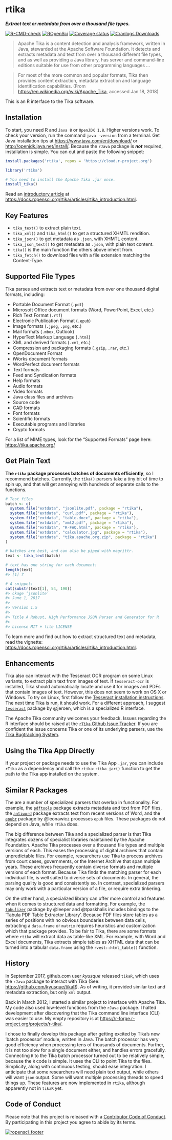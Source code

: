 
# rtika

***Extract text or metadata from over a thousand file types.***

[![R-CMD-check](https://github.com/ropensci/rtika/workflows/R-CMD-check/badge.svg)](https://github.com/ropensci/rtika/actions/)
[![ROpenSci](https://badges.ropensci.org/191_status.svg)](https://github.com/ropensci/software-review/issues/191/)
[![Coverage
status](https://codecov.io/gh/ropensci/rtika/branch/master/graph/badge.svg)](https://codecov.io/github/ropensci/rtika?branch=master)
[![Cranlogs
Downloads](https://cranlogs.r-pkg.org/badges/rtika)](https://CRAN.R-project.org/package=rtika)

> Apache Tika is a content detection and analysis framework, written in
> Java, stewarded at the Apache Software Foundation. It detects and
> extracts metadata and text from over a thousand different file types,
> and as well as providing a Java library, has server and command-line
> editions suitable for use from other programming languages …

> For most of the more common and popular formats, Tika then provides
> content extraction, metadata extraction and language identification
> capabilities. (From <https://en.wikipedia.org/wiki/Apache_Tika>,
> accessed Jan 18, 2018)

This is an R interface to the Tika software.

## Installation

To start, you need R and `Java 8` or `OpenJDK 1.8`. Higher versions
work. To check your version, run the command `java -version` from a
terminal. Get Java installation tips at
<https://www.java.com/en/download/> or
<http://openjdk.java.net/install/>. Because the `rJava` package is
***not*** required, installation is simple. You can cut and paste the
following snippet:

``` r
install.packages('rtika', repos = 'https://cloud.r-project.org')

library('rtika')

# You need to install the Apache Tika .jar once.
install_tika()
```

Read an [introductory
article](https://docs.ropensci.org/rtika/articles/rtika_introduction.html)
at <https://docs.ropensci.org/rtika/articles/rtika_introduction.html>.

## Key Features

-   `tika_text()` to extract plain text.
-   `tika_xml()` and `tika_html()` to get a structured XHMTL rendition.
-   `tika_json()` to get metadata as `.json`, with XHMTL content.
-   `tika_json_text()` to get metadata as `.json`, with plain text
    content.
-   `tika()` is the main function the others above inherit from.
-   `tika_fetch()` to download files with a file extension matching the
    Content-Type.

## Supported File Types

Tika parses and extracts text or metadata from over one thousand digital
formats, including:

-   Portable Document Format (`.pdf`)
-   Microsoft Office document formats (Word, PowerPoint, Excel, etc.)
-   Rich Text Format (`.rtf`)
-   Electronic Publication Format (`.epub`)
-   Image formats (`.jpeg`, `.png`, etc.)
-   Mail formats (`.mbox`, Outlook)
-   HyperText Markup Language (`.html`)
-   XML and derived formats (`.xml`, etc.)
-   Compression and packaging formats (`.gzip`, `.rar`, etc.)
-   OpenDocument Format
-   iWorks document formats
-   WordPerfect document formats
-   Text formats
-   Feed and Syndication formats
-   Help formats
-   Audio formats
-   Video formats
-   Java class files and archives
-   Source code
-   CAD formats
-   Font formats
-   Scientific formats
-   Executable programs and libraries
-   Crypto formats

For a list of MIME types, look for the “Supported Formats” page here:
<https://tika.apache.org/>

## Get Plain Text

**The `rtika` package processes batches of documents efficiently**, so I
recommend batches. Currently, the `tika()` parsers take a tiny bit of
time to spin up, and that will get annoying with hundreds of separate
calls to the functions.

``` r
# Test files
batch <- c(
  system.file("extdata", "jsonlite.pdf", package = "rtika"),
  system.file("extdata", "curl.pdf", package = "rtika"),
  system.file("extdata", "table.docx", package = "rtika"),
  system.file("extdata", "xml2.pdf", package = "rtika"),
  system.file("extdata", "R-FAQ.html", package = "rtika"),
  system.file("extdata", "calculator.jpg", package = "rtika"),
  system.file("extdata", "tika.apache.org.zip", package = "rtika")
)

# batches are best, and can also be piped with magrittr.
text <- tika_text(batch)

# text has one string for each document:
length(text)
#> [1] 7

# A snippet:
cat(substr(text[1], 54, 190)) 
#> ckage ‘jsonlite’
#> June 1, 2017
#> 
#> Version 1.5
#> 
#> Title A Robust, High Performance JSON Parser and Generator for R
#> 
#> License MIT + file LICENSE
```

To learn more and find out how to extract structured text and metadata,
read the vignette:
<https://docs.ropensci.org/rtika/articles/rtika_introduction.html>.

## Enhancements

Tika also can interact with the Tesseract OCR program on some Linux
variants, to extract plain text from images of text. If `tesseract-ocr`
is installed, Tika should automatically locate and use it for images and
PDFs that contain images of text. However, this does not seem to work on
OS X or Windows. To try on Linux, first follow the [Tesseract
installation
instructions](https://github.com/tesseract-ocr/tesseract/wiki). The next
time Tika is run, it should work. For a different approach, I suggest
[`tesseract`](https://github.com/ropensci/tesseract) package by @jeroen,
which is a specialized R interface.

The Apache Tika community welcomes your feedback. Issues regarding the R
interface should be raised at the [`rTika` Github Issue
Tracker](https://github.com/ropensci/tesseract). If you are confident
the issue concerns Tika or one of its underlying parsers, use the [Tika
Bugtracking
System](https://issues.apache.org/jira/projects/TIKA/issues).

## Using the Tika App Directly

If your project or package needs to use the Tika App `.jar`, you can
include `rTika` as a dependency and call the `rtika::tika_jar()`
function to get the path to the Tika app installed on the system.

## Similar R Packages

The are a number of specialized parsers that overlap in functionality.
For example, the [`pdftools`](https://github.com/ropensci/pdftools)
package extracts metadata and text from PDF files, the
[`antiword`](https://github.com/ropensci/antiword) package extracts text
from recent versions of Word, and the
[`epubr`](https://github.com/ropensci/epubr) package by @leonawicz
processes `epub` files. These packages do not depend on Java, while
`rTika` does.

The big difference between Tika and a specialized parser is that Tika
integrates dozens of specialist libraries maintained by the Apache
Foundation. Apache Tika processes over a thousand file types and
multiple versions of each. This eases the processing of digital archives
that contain unpredictable files. For example, researchers use Tika to
process archives from court cases, governments, or the Internet Archive
that span multiple years. These archives frequently contain diverse
formats and multiple versions of each format. Because Tika finds the
matching parser for each individual file, is well suited to diverse sets
of documents. In general, the parsing quality is good and consistently
so. In contrast, specialized parsers may only work with a particular
version of a file, or require extra tinkering.

On the other hand, a specialized library can offer more control and
features when it comes to structured data and formatting. For example,
the [`tabulizer`](https://github.com/ropensci/tabulizer) package by
@leeper and @tpaskhalis includes bindings to the ‘Tabula PDF Table
Extractor Library’. Because PDF files store tables as a series of
positions with no obvious boundaries between data cells, extracting a
`data.frame` or `matrix` requires heuristics and customization which
that package provides. To be fair to Tika, there are some formats where
`rtika` will extract data as table-like XML. For example, with Word and
Excel documents, Tika extracts simple tables as XHTML data that can be
turned into a tabular `data.frame` using the `rvest::html_table()`
function.

## History

In September 2017, github.com user *kyusque* released `tikaR`, which
uses the `rJava` package to interact with Tika (See:
<https://github.com/kyusque/tikaR>). As of writing, it provided similar
text and metadata extraction, but only `xml` output.

Back in March 2012, I started a similar project to interface with Apache
Tika. My code also used low-level functions from the `rJava` package. I
halted development after discovering that the Tika command line
interface (CLI) was easier to use. My empty repository is at
<https://r-forge.r-project.org/projects/r-tika/>.

I chose to finally develop this package after getting excited by Tika’s
new ‘batch processor’ module, written in Java. The batch processor has
very good efficiency when processing tens of thousands of documents.
Further, it is not too slow for a single document either, and handles
errors gracefully. Connecting `R` to the Tika batch processor turned out
to be relatively simple, because the `R` code is simple. It uses the CLI
to point Tika to the files. Simplicity, along with continuous testing,
should ease integration. I anticipate that some researchers will need
plain text output, while others will want `json` output. Some will want
multiple processing threads to speed things up. These features are now
implemented in `rtika`, although apparently not in `tikaR` yet.

## Code of Conduct

Please note that this project is released with a [Contributor Code of
Conduct](https://github.com/ropensci/rtika/blob/master/CONDUCT.md). By
participating in this project you agree to abide by its terms.

[![ropensci_footer](http://ropensci.org/public_images/github_footer.png)](https://ropensci.org)
